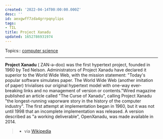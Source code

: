 ```yaml
---
created: '2022-04-14T00:00:00.000Z'
desc: ''
id: aexgwff7zda4grrpqnylips
tags:
- TIL
title: Project Xanadu
updated: 1652786931974
---
```

   
Topics::  [computer science](../topics/computer%20science.md)   
   
   
---   
   
**Project Xanadu** ( ZAN-ə-doo) was the first hypertext project, founded in 1960 by Ted Nelson. Administrators of Project Xanadu have declared it superior to the World Wide Web, with the mission statement: "Today's popular software simulates paper. The World Wide Web (another imitation of paper) trivialises our original hypertext model with one-way ever-breaking links and no management of version or contents."Wired magazine published an article called "The Curse of Xanadu", calling Project Xanadu "the longest-running vaporware story in the history of the computer industry". The first attempt at implementation began in 1960, but it was not until 1998 that an incomplete implementation was released. A version described as "a working deliverable", OpenXanadu, was made available in 2014.   
   
> - via [Wikipedia](https://en.wikipedia.org/wiki/Project%20Xanadu)